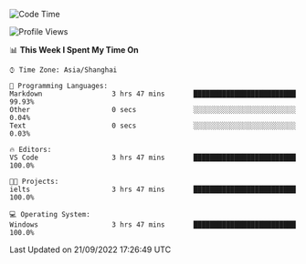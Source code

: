 <!--START_SECTION:waka-->
![Code Time](http://img.shields.io/badge/Code%20Time-196%20hrs%2051%20mins-blue)

![Profile Views](http://img.shields.io/badge/Profile%20Views-0-blue)

📊 **This Week I Spent My Time On** 

```text
⌚︎ Time Zone: Asia/Shanghai

💬 Programming Languages: 
Markdown                 3 hrs 47 mins       █████████████████████████   99.93% 
Other                    0 secs              ░░░░░░░░░░░░░░░░░░░░░░░░░   0.04% 
Text                     0 secs              ░░░░░░░░░░░░░░░░░░░░░░░░░   0.03%

🔥 Editors: 
VS Code                  3 hrs 47 mins       █████████████████████████   100.0%

🐱‍💻 Projects: 
ielts                    3 hrs 47 mins       █████████████████████████   100.0%

💻 Operating System: 
Windows                  3 hrs 47 mins       █████████████████████████   100.0%

```


 Last Updated on 21/09/2022 17:26:49 UTC
<!--END_SECTION:waka-->
